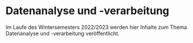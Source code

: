 # Datenanalyse und -verarbeitung

Im Laufe des Wintersemesters 2022/2023 werden hier Inhalte zum Thema Datenanalyse und -verarbeitung veröffentlicht.